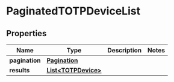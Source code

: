 

# PaginatedTOTPDeviceList


## Properties

| Name | Type | Description | Notes |
|------------ | ------------- | ------------- | -------------|
|**pagination** | [**Pagination**](Pagination.md) |  |  |
|**results** | [**List&lt;TOTPDevice&gt;**](TOTPDevice.md) |  |  |



